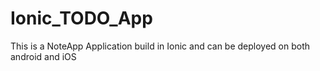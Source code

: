 # Ionic_TODO_App
This is a NoteApp Application build in Ionic and can be deployed on both android and iOS

